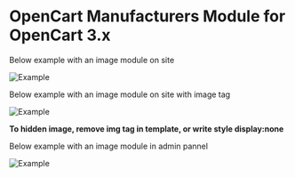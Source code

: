 # OpenCart Manufacturers Module for OpenCart 3.x

Below example with an image module on site

![Example](https://github.com/azikooo777/opencart-manufacturers-module/blob/master/images/example-1.png)

Below example with an image module on site with image tag

![Example](https://github.com/azikooo777/opencart-manufacturers-module/blob/master/images/example-2.png)

**To hidden image, remove img tag in template, or write style display:none**

Below example with an image module in admin pannel

![Example](https://github.com/azikooo777/opencart-manufacturers-module/blob/master/images/example-3.png)
